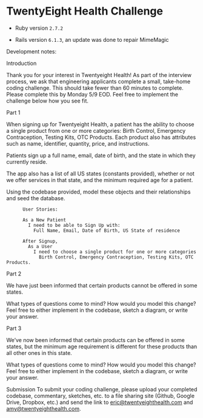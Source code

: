 # TwentyEight Health Challenge

* Ruby version `2.7.2`

* Rails version `6.1.3`, an update was done to repair MimeMagic

Development notes:

Introduction

Thank you for your interest in Twentyeight Health!  As part of the interview process,
we ask that engineering applicants complete a small, take-home coding challenge.
This should take fewer than 60 minutes to complete. Please complete this by Monday 5/9 EOD.
Feel free to implement the challenge below how you see fit.


Part 1

When signing up for Twentyeight Health, a patient has the ability to choose a single
product from one or more categories:  Birth Control, Emergency Contraception, Testing
Kits, OTC Products.  Each product also has attributes such as name, identifier, quantity,
price, and instructions.

Patients sign up a full name, email, date of birth, and the state in which they currently reside.

The app also has a list of all US states (constants provided), whether or not we offer services
in that state, and the minimum required age for a patient.

Using the codebase provided, model these objects and their relationships and seed the database.

          User Stories:

          As a New Patient
            I need to be able to Sign Up with:
              Full Name, Email, Date of Birth, US State of residence

          After Signup,
            As a User
              I need to choose a single product for one or more categories
                Birth Control, Emergency Contraception, Testing Kits, OTC Products.



Part 2

We have just been informed that certain products cannot be offered in some states.

What types of questions come to mind?  How would you model this change?  Feel free to
either implement in the codebase, sketch a diagram, or write your answer.


Part 3

We’ve now been informed that certain products can be offered in some states, but the
minimum age requirement is different for these products than all other ones in this state.

What types of questions come to mind?  How would you model this change?  Feel free to
either implement in the codebase, sketch a diagram, or write your answer.


Submission
To submit your coding challenge, please upload your completed codebase, commentary,
sketches, etc. to a file sharing site (Github, Google Drive, Dropbox, etc.) and send
the link to eric@twentyeighthealth.com and amy@twentyeighthealth.com.

